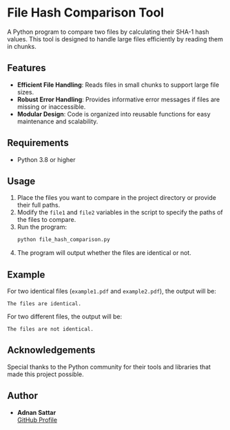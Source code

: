 # File Hash Comparison Tool

A Python program to compare two files by calculating their SHA-1 hash values. This tool is designed to handle large files efficiently by reading them in chunks.

## Features

- **Efficient File Handling**: Reads files in small chunks to support large file sizes.
- **Robust Error Handling**: Provides informative error messages if files are missing or inaccessible.
- **Modular Design**: Code is organized into reusable functions for easy maintenance and scalability.

## Requirements

- Python 3.8 or higher

## Usage

1. Place the files you want to compare in the project directory or provide their full paths.
2. Modify the `file1` and `file2` variables in the script to specify the paths of the files to compare.
3. Run the program:
   ```bash
   python file_hash_comparison.py
   ```
4. The program will output whether the files are identical or not.

## Example

For two identical files (`example1.pdf` and `example2.pdf`), the output will be:
```
The files are identical.
```
For two different files, the output will be:
```
The files are not identical.
```

## Acknowledgements

Special thanks to the Python community for their tools and libraries that made this project possible.

## Author

- **Adnan Sattar**  
  [GitHub Profile](https://github.com/AdnanSattar)